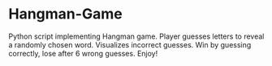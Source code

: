 # Hangman-Game
Python script implementing Hangman game. Player guesses letters to reveal a randomly chosen word. Visualizes incorrect guesses. Win by guessing correctly, lose after 6 wrong guesses. Enjoy!

